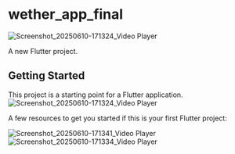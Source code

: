 # wether_app_final
![Screenshot_20250610-171324_Video Player](https://github.com/user-attachments/assets/1b818849-fffa-46d7-b58e-c44db7306b51)

A new Flutter project.

## Getting Started

This project is a starting point for a Flutter application.
![Screenshot_20250610-171324_Video Player](https://github.com/user-attachments/assets/1b818849-fffa-46d7-b58e-c44db7306b51)

A few resources to get you started if this is your first Flutter project:


![Screenshot_20250610-171341_Video Player](https://github.com/user-attachments/assets/bf4029fc-c3f1-44d1-8df8-3ec3cdfabc8d)
![Screenshot_20250610-171334_Video Player](https://github.com/user-attachments/assets/45db6913-fbfa-48c8-8b8f-7646378a0ee6)
